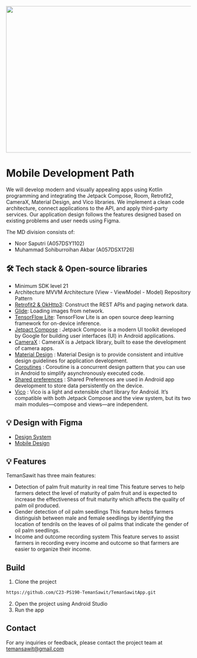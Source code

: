 <img src="https://github.com/TemanSawit/TemanSawitApp/assets/92320588/8f1164de-88f0-4eca-9270-bf40219bb6fd"  width="700" height="400">

# Mobile Development Path

We will develop modern and visually appealing apps using Kotlin programming and integrating the Jetpack Compose, Room, Retrofit2, CameraX, Material Design, and Vico libraries. We implement a clean code architecture, connect applications to the API, and apply third-party services. Our application design follows the features designed based on existing problems and user needs using Figma.

The MD division consists of:

- Noor Saputri (A057DSY1102)
- Muhammad Sohiburroihan Akbar (A057DSX1726)


## 🛠️ Tech stack & Open-source libraries
<!-- Test -->
- Minimum SDK level 21
- Architecture
MVVM Architecture (View - ViewModel - Model)
Repository Pattern
- [Retrofit2 & OkHttp3](https://github.com/square/retrofit): Construct the REST APIs and paging network data.
- [Glide](https://github.com/bumptech/glide): Loading images from network.
- [TensorFlow Lite](https://www.tensorflow.org/lite/android?hl=id): TensorFlow Lite is an open source deep learning framework for on-device inference.
- [Jetpact Compose](https://developer.android.com/jetpack/compose?gclid=CjwKCAjwkLCkBhA9EiwAka9QRoDjsHwvjkPI1IqNOZk6H4kdF3VYhhhCG0pKZXUIxHW3jD3W2eDuHBoClgIQAvD_BwE&gclsrc=aw.ds) : Jetpack Compose is a modern UI toolkit developed by Google for building user interfaces (UI) in Android applications.
-  [CameraX](https://developer.android.com/training/camerax?hl=id) : CameraX is a Jetpack library, built to ease the development of camera apps.
-  [Material Design](https://m3.material.io/) : Material Design is to provide consistent and intuitive design guidelines for application development.
-  [Coroutines](https://developer.android.com/kotlin/coroutines?hl=id) : Coroutine is a concurrent design pattern that you can use in Android to simplify asynchronously executed code.
-  [Shared preferences](https://developer.android.com/training/data-storage/shared-preferences) : Shared Preferences are used in Android app development to store data persistently on the device.
-  [Vico](https://patrykandpatrick.com/vico/wiki/) : Vico is a light and extensible chart library for Android. It’s compatible with both Jetpack Compose and the view system, but its two main modules—compose and views—are independent.

## 💡 Design with Figma
<!-- Test -->
- [Design System](https://www.figma.com/file/5gnRl5pdbAD3HzFzi132ps/TemanSawit-%7C-Bangkit-Capstone?type=design&node-id=0%3A1&t=WKjh8UlYX8DIFvlz-1)
- [Mobile Design](https://www.figma.com/file/5gnRl5pdbAD3HzFzi132ps/TemanSawit-%7C-Bangkit-Capstone?type=design&node-id=2%3A430&t=WKjh8UlYX8DIFvlz-1)

## 💡 Features
<!-- Test -->
TemanSawit has three main features:
- Detection of palm fruit maturity in real time
This feature serves to help farmers detect the level of maturity of palm fruit and is expected to increase the effectiveness of fruit maturity which affects the quality of palm oil produced.
- Gender detection of oil palm seedlings
This feature helps farmers distinguish between male and female seedlings by identifying the location of tendrils on the leaves of oil palms that indicate the gender of oil palm seedlings.
- Income and outcome recording system
This feature serves to assist farmers in recording every income and outcome so that farmers are easier to organize their income.


## Build
<!-- Test -->
1. Clone the project
```bash
https://github.com/C23-PS190-TemanSawit/TemanSawitApp.git
```
2. Open the project using Android Studio
3. Run the app

## Contact
<!-- Test -->
For any inquiries or feedback, please contact the project team at temansawit@gmail.com



